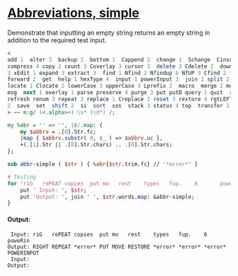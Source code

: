 [1]: https://rosettacode.org/wiki/Abbreviations,_simple

# [Abbreviations, simple][1]





Demonstrate that inputting an empty string returns an empty string in addition to the required test input.

```perl
<
add 1  alter 3  backup 2  bottom 1  Cappend 2  change 1  Schange  Cinsert 2  Clast 3
compress 4 copy 2 count 3 Coverlay 3 cursor 3  delete 3 Cdelete 2  down 1  duplicate
3 xEdit 1 expand 3 extract 3  find 1 Nfind 2 Nfindup 6 NfUP 3 Cfind 2 findUP 3 fUP 2
forward 2  get  help 1 hexType 4  input 1 powerInput 3  join 1 split 2 spltJOIN load
locate 1 Clocate 2 lowerCase 3 upperCase 3 Lprefix 2  macro  merge 2 modify 3 move 2
msg  next 1 overlay 1 parse preserve 4 purge 3 put putD query 1 quit  read recover 3
refresh renum 3 repeat 3 replace 1 Creplace 2 reset 3 restore 4 rgtLEFT right 2 left
2  save  set  shift 2  si  sort  sos  stack 3 status 4 top  transfer 3  type 1  up 1
> ~~ m:g/ (<.alpha>+) \s* (\d*) /;

my %abr = '' => '', |$/.map: {
    my $abbrv = .[0].Str.fc;
    |map { $abbrv.substr( 0, $_ ) => $abbrv.uc },
    +(.[1].Str || .[0].Str.chars) .. .[0].Str.chars;
};

sub abbr-simple ( $str ) { %abr{$str.trim.fc} // '*error*' }

# Testing
for 'riG   rePEAT copies  put mo   rest    types   fup.    6       poweRin', '' -> $str {
    put ' Input: ', $str;
    put 'Output: ', join ' ', $str.words.map: &abbr-simple;
}
```

#### Output:
```
 Input: riG   rePEAT copies  put mo   rest    types   fup.    6       poweRin
Output: RIGHT REPEAT *error* PUT MOVE RESTORE *error* *error* *error* POWERINPUT
 Input: 
Output: 
```
